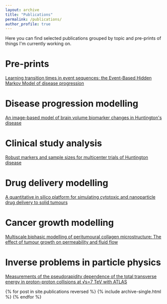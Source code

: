 ```yaml
---
layout: archive
title: "Publications"
permalink: /publications/
author_profile: true
---
```


Here you can find selected publications grouped by topic and pre-prints of things I'm currently working on.

Pre-prints
===

[Learning transition times in event sequences: the Event-Based Hidden Markov Model of disease progression](https://arxiv.org/abs/2011.01023)

Disease progression modelling
===

[An image-based model of brain volume biomarker changes in Huntington's disease](http://pawij.github.io/files/paper_acn_2018.pdf)

Clinical study analysis
===

[Robust markers and sample sizes for multicenter trials of Huntington disease](http://pawij.github.io/files/paper_an_2020.pdf)

Drug delivery modelling
===

[A quantitative in silico platform for simulating cytotoxic and nanoparticle drug delivery to solid tumours](http://pawij.github.io/files/paper_rsif_2019.pdf)

Cancer growth modelling
===

[Multiscale biphasic modelling of peritumoural collagen microstructure: The effect of tumour growth on permeability and fluid flow](http://pawij.github.io/files/paper_pone_2017.pdf)

Inverse problems in particle physics
===

[Measurements of the pseudorapidity dependence of the total transverse energy in proton-proton collisions at √s=7 TeV with ATLAS](http://pawij.github.io/files/paper_jhep_2012.pdf)

<!-- {% include base_path %} -->

{% for post in site.publications reversed %}
  {% include archive-single.html %}
{% endfor %}
